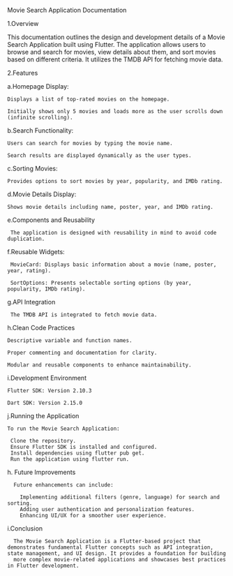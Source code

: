 Movie Search Application Documentation


1.Overview

This documentation outlines the design and development details of a Movie Search Application built using Flutter. The application allows users to browse and search for movies, view details about them, and sort movies based on different criteria. It utilizes the TMDB API for fetching movie data.

 2.Features

  a.Homepage Display:

    Displays a list of top-rated movies on the homepage.

    Initially shows only 5 movies and loads more as the user scrolls down (infinite scrolling).

  b.Search Functionality:

    Users can search for movies by typing the movie name.

    Search results are displayed dynamically as the user types.

  c.Sorting Movies:

    Provides options to sort movies by year, popularity, and IMDb rating.

  d.Movie Details Display:

    Shows movie details including name, poster, year, and IMDb rating.

  e.Components and Reusability
  
     The application is designed with reusability in mind to avoid code duplication.

   f.Reusable Widgets:
   
     MovieCard: Displays basic information about a movie (name, poster, year, rating).
     
     SortOptions: Presents selectable sorting options (by year, popularity, IMDb rating).

   g.API Integration
    
     The TMDB API is integrated to fetch movie data. 

   h.Clean Code Practices
   
    Descriptive variable and function names.
     
    Proper commenting and documentation for clarity.
    
    Modular and reusable components to enhance maintainability.

   i.Development Environment
   
    Flutter SDK: Version 2.10.3
    
    Dart SDK: Version 2.15.0

   j.Running the Application
     
    To run the Movie Search Application:

     Clone the repository. 
     Ensure Flutter SDK is installed and configured.
     Install dependencies using flutter pub get.
     Run the application using flutter run.

  h. Future Improvements
  
      Future enhancements can include:

        Implementing additional filters (genre, language) for search and sorting.
        Adding user authentication and personalization features.
        Enhancing UI/UX for a smoother user experience.

        
   i.Conclusion
   
      The Movie Search Application is a Flutter-based project that demonstrates fundamental Flutter concepts such as API integration, state management, and UI design. It provides a foundation for building 
      more complex movie-related applications and showcases best practices in Flutter development.
